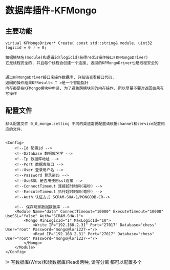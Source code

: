 # 数据库插件-KFMongo


## 主要功能
	
	virtual KFMongoDriver* Create( const std::string& module, uint32 logicid = 0 ) = 0;
	
	根据模块名(module)和逻辑id(logicid)获得redis操作接口(KFMongoDriver)
	它是线程安全的, 并且每个线程会创建一个连接, 返回的KFMongoDriver也是线程安全的

	
	通过KFMongoDriver接口来操作数据库, 详细请查看接口代码.
	返回的操作结果KFResult< T >是一个智能指针
	内存都是在KFMongo模块中申请, 为了避免跨模块间的内存操作, 所以尽量不要对返回结果有写操作
	
	
## 配置文件
	
	默认配置文件 0_0_mongo.setting 不同的渠道需要配置请根据channel和service配置相应的文件.
	
	
 	<Config>
		<!--Id 配置id -->
		<!--Database 数据库名字 -->
		<!--Ip 数据库地址 -->
		<!--Port 数据库端口 -->
		<!--User 登录用户名 -->
		<!--Password 登录密码 -->
		<!--UseSSL 是否用使用ssl连接 -->
		<!--ConnectTimeout 连接超时时间(毫秒) -->
		<!--ExecuteTimeout 执行超时时间(毫秒) -->
		<!--Auth 认证方式 SCRAM-SHA-1/MONGODB-CR-->

		<!-- 保存玩家数据数据库 -->
		<Module Name="data" ConnectTimeout="10000" ExecuteTimeout="10000" UseSSL="false" Auth="SCRAM-SHA-1">
			<Mongo MinLogicId="1" MaxLogicId="10">
				<Write IP="192.168.2.31" Port="27017" Database="chess" User="root" Password="mongo@lori227-="/>
				<Read IP="192.168.2.31" Port="27017" Database="chess" User="root" Password="mongo@lori227-="/>
			</Mongo>			 
		</Module>
	</Config>


!> 写数据库(Write)和读数据库(Read)两种, 读写分离 都可以配置多个